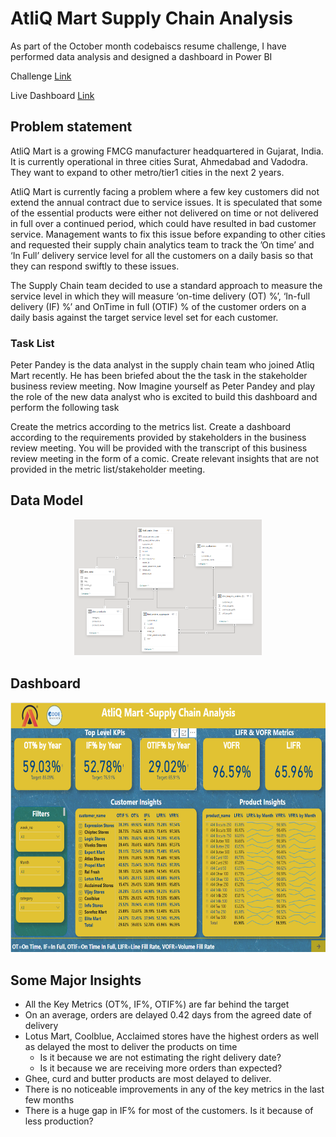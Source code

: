 # AtliQ Mart Supply Chain Analysis
As part of the October month codebaiscs resume challenge, I have performed data analysis and designed a dashboard in Power BI

Challenge [Link](https://codebasics.io/event/codebasics-resume-project-challenge)

Live Dashboard [Link](https://www.novypro.com/project/atliq-mart---supply-chain-analysis)

## Problem statement

AtliQ Mart is a growing FMCG manufacturer headquartered in Gujarat, India. It is currently operational in three cities Surat, Ahmedabad and Vadodra. They want to expand to other metro/tier1 cities in the next 2 years.

AtliQ Mart is currently facing a problem where a few key customers did not extend the annual contract due to service issues. It is speculated that some of the essential products were either not delivered on time or not delivered in full over a continued period, which could have resulted in bad customer service. Management wants to fix this issue before expanding to other cities and requested their supply chain analytics team to track the ’On time’ and ‘In Full’ delivery service level for all the customers on a daily basis so that they can respond swiftly to these issues.

The Supply Chain team decided to use a standard approach to measure the service level in which they will measure ‘on-time delivery (OT) %’, ‘In-full delivery (IF) %’ and OnTime in full (OTIF) % of the customer orders on a daily basis against the target service level set for each customer.


### Task List

Peter Pandey is the data analyst in the supply chain team who joined Atliq Mart recently. He has been briefed about the the task in the stakeholder business review meeting. Now Imagine yourself as Peter Pandey and play the role of the new data analyst who is excited to build this dashboard and perform the following task

Create the metrics according to the metrics list.
Create a dashboard according to the requirements provided by stakeholders in the business review meeting. You will be provided with the transcript of this business review meeting in the form of a comic.
Create relevant insights that are not provided in the metric list/stakeholder meeting.

## Data Model 

<p align="center">
  <img src="https://github.com/Anjani204/Supply-Chain-Analytics/blob/main/resources/data_model_1.png" width="300">
</p>

## Dashboard 

<p align="center">
  <img src="https://github.com/Anjani204/Supply-Chain-Analytics/blob/main/resources/Product%20%26%20Customer%20Insights.png" height="400">
</p>



## Some Major Insights 

- All the Key Metrics (OT%, IF%, OTIF%) are far behind the target
- On an average, orders are delayed 0.42 days from the agreed date of delivery
- Lotus Mart, Coolblue, Acclaimed stores have the highest orders as well as delayed the most to deliver the products on time 
  - Is it because we are not estimating the right delivery date?
  - Is it because we are receiving more orders than expected?
- Ghee, curd and butter products are most delayed to deliver. 
- There is no noticeable improvements in any of the key metrics in the last few months
- There is a huge gap in IF% for most of the customers. Is it because of less production?

